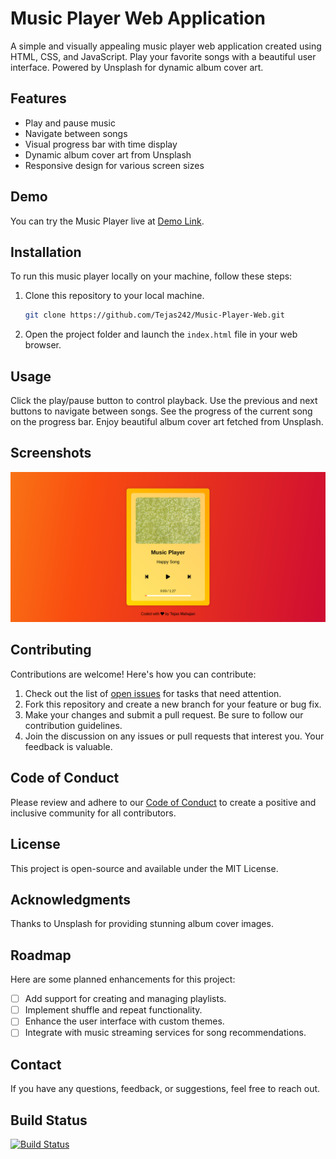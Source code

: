 # Music Player Web Application

A simple and visually appealing music player web application created using HTML, CSS, and JavaScript. Play your favorite songs with a beautiful user interface. Powered by Unsplash for dynamic album cover art.

## Features

- Play and pause music
- Navigate between songs
- Visual progress bar with time display
- Dynamic album cover art from Unsplash
- Responsive design for various screen sizes

## Demo

You can try the Music Player live at [Demo Link](#).

## Installation

To run this music player locally on your machine, follow these steps:

1. Clone this repository to your local machine.
   ```bash
   git clone https://github.com/Tejas242/Music-Player-Web.git
   ```
2. Open the project folder and launch the `index.html` file in your web browser.

## Usage
Click the play/pause button to control playback. Use the previous and next buttons to navigate between songs. See the progress of the current song on the progress bar. Enjoy beautiful album cover art fetched from Unsplash.

## Screenshots

![Music Player Screenshot](screenshot.png)

## Contributing

Contributions are welcome! Here's how you can contribute:

1. Check out the list of [open issues](https://github.com/Tejas242/Music-Player-Web/issues) for tasks that need attention.
2. Fork this repository and create a new branch for your feature or bug fix.
3. Make your changes and submit a pull request. Be sure to follow our contribution guidelines.
4. Join the discussion on any issues or pull requests that interest you. Your feedback is valuable.

## Code of Conduct

Please review and adhere to our [Code of Conduct](CODE_OF_CONDUCT.md) to create a positive and inclusive community for all contributors.

## License

This project is open-source and available under the MIT License.

## Acknowledgments

Thanks to Unsplash for providing stunning album cover images.

## Roadmap

Here are some planned enhancements for this project:

- [ ] Add support for creating and managing playlists.
- [ ] Implement shuffle and repeat functionality.
- [ ] Enhance the user interface with custom themes.
- [ ] Integrate with music streaming services for song recommendations.

## Contact

If you have any questions, feedback, or suggestions, feel free to reach out.

## Build Status

[![Build Status](https://travis-ci.org/your-username/music-player.svg?branch=master)](https://travis-ci.org/Tejas242/Music-Player-Web)

